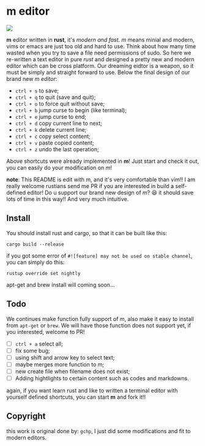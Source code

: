 # m editor

![](https://s2.ax1x.com/2019/07/03/ZYcMPx.png)



**m** editor written in **rust**, it's *modern and fast*. *m* means minial and modern, vims or emacs are just too old and hard to use. Think about how many time wasted when you try to save a file need permissions of sudo.
So here we re-written a text editor in pure *rust* and designed a pretty new and modern editor which can be cross platform. Our dreaming eidtor is a weapon, so it must be simply and straight forward to use.
Below the final design of our brand new *m editor*:

- `ctrl + s` to save;
- `ctrl + q` to quit (save and quit);
- `ctrl + o` to force quit without save;
- `ctrl + b` jump curse to begin (like terminal);
- `ctrl + e` jump curse to end;
- `ctrl + d` copy current line to next;
- `ctrl + k` delete current line;
- `ctrl + c` copy select content;
- `ctrl + v` paste copied content;
- `ctrl + z` undo the last operation;



Above shortcuts were already implemented in **m**! Just start and check it out, you can easily do your modification on *m*!


**note**:
This README is edit with m, and it's very comfortable than vim!! I am really welcome rustians send me PR if you are interested in build a self-defined editor! Do u support our brand new design of *m*? 😆 it should save lots of time in this way!! And very much intuitive.




## Install

You should install rust and cargo, so that it can be built like this:

```
cargo build --release
```
if you got some error of `#![feature] may not be used on stable channel`, you can simply do this:

```
rustup override set nightly
```

apt-get and brew install will coming soon...



## Todo

We continues make function fully support of *m*, also make it easy to install from `apt-get` or `brew`. We will have those function does not support yet, if you interested, welcome to PR!

- [ ] `ctrl + a` select all;
- [ ] fix some bug;
- [ ] using shift and arrow key to select text;
- [ ] maybe merges more function to m;
- [ ] new create file when filename does not exist;
- [ ] Adding hightlights to certain content such as codes and markdowns.

again, if you want learn rust and like to written a terminal editor with yourself defined shortcuts, you can start **m** and fork it!!


## Copyright

this work is original done by: `gchp`, I just did some modifications and fit to modern editors.